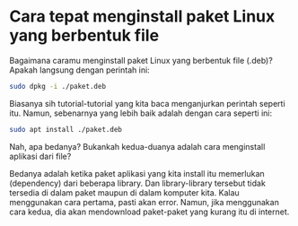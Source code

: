 # Cara tepat menginstall paket Linux yang berbentuk file

Bagaimana caramu menginstall paket Linux yang berbentuk file (.deb)? Apakah langsung dengan perintah ini:

```bash
sudo dpkg -i ./paket.deb
```

Biasanya sih tutorial-tutorial yang kita baca menganjurkan perintah seperti itu. Namun, sebenarnya yang lebih baik adalah dengan cara seperti ini:

```bash
sudo apt install ./paket.deb
```

Nah, apa bedanya? Bukankah kedua-duanya adalah cara menginstall aplikasi dari file?

Bedanya adalah ketika paket aplikasi yang kita install itu memerlukan (dependency) dari beberapa library. Dan library-library tersebut tidak tersedia di dalam paket maupun di dalam komputer kita. Kalau menggunakan cara pertama, pasti akan error. Namun, jika menggunakan cara kedua, dia akan mendownload paket-paket yang kurang itu di internet.